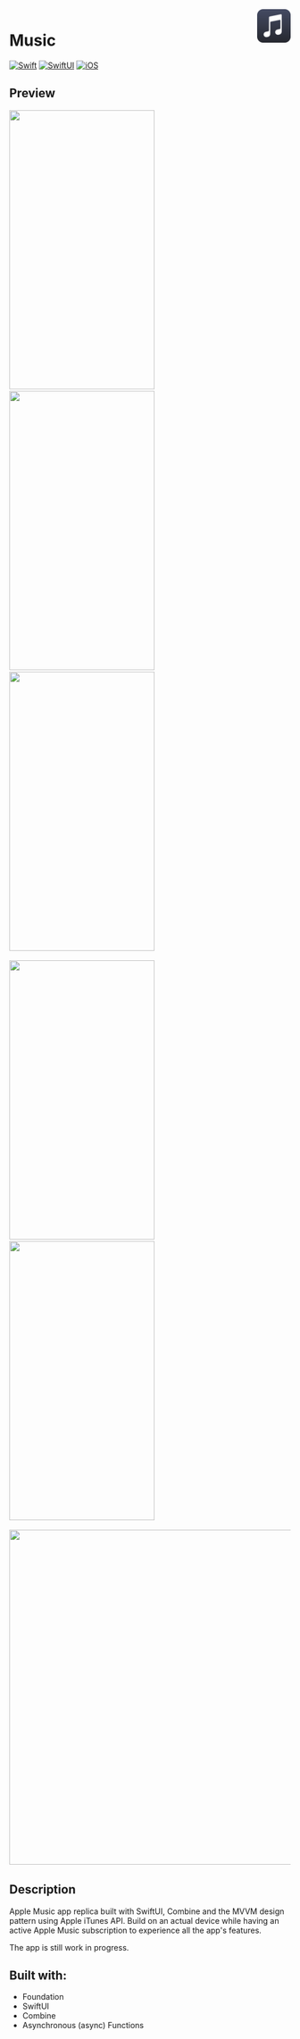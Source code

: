 <!-- HEADER -->
<img src="./Preview/AppIcon.png" width="60" align="right"/>
<h1> Music </h1>

[![Swift](https://img.shields.io/badge/Swift-5.0-orange.svg?longCache=true&style=flat&logo=swift)][Swift]
[![SwiftUI](https://img.shields.io/badge/SwiftUI-3.0-blue.svg?longCache=true&style=flat&logo=swift&logoColor=blue)][SwiftUI]
[![iOS](https://img.shields.io/badge/iOS-16.0+-lightgrey.svg?longCache=true&?style=flat&logo=apple)][iOS]





<!-- BODY -->

## Preview

<p align="left">
	<img src="./Preview/iphone-preview-1.gif" width="260" height="500"/>
	<img src="./Preview/iphone-preview-2.gif" width="260" height="500"/>
	<img src="./Preview/iphone-preview-darkmode.gif" width= "260" height="500"/>
</p>

<p align="left">
	<img src="./Preview/iphone-preview-3.gif" width="260" height="500"/>
	<img src="./Preview/iphone-preview-4.gif" width="260" height="500"/>
</p>

<p align="left">
	<img src="./Preview/ipad-preview.gif" width= "520" height="600"/>
</p>


## Description
Apple Music app replica built with SwiftUI, Combine and the MVVM design pattern using Apple iTunes API.
Build on an actual device while having an active Apple Music subscription to experience all the app's features.

The app is still work in progress.


## Built with:
- Foundation
- SwiftUI
- Combine
- Asynchronous (async) Functions




<!-- FOOTER -->
<!-- Permanent links -->
[Swift]: https://www.swift.org
[SwiftUI]: https://developer.apple.com/documentation/swiftui/
[iOS]: https://developer.apple.com/ios/
